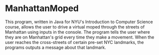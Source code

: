# ManhattanMoped

This program, written in Java for NYU's Introduction to Computer Science course, allows the user to drive a virtual moped through the streets of Manhattan using inputs in the console. The program tells the user where they are on Manhattan's grid every time they make a movement. When the user reaches the cross-streets of certain pre-set NYC landmarks, the programs outputs a message about that landmark.
